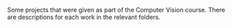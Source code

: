 Some projects that were given as part of the Computer Vision course. There are descriptions for each work in the relevant folders.
